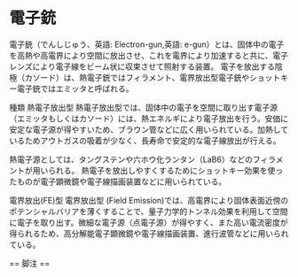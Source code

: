 # 電子銃

電子銃（でんしじゅう、英語: Electron-gun,英語: e-gun）とは、固体中の電子を高熱や高電界により空間に放出させ、これを電界により加速すると共に、電子レンズにより電子線をビーム状に収束させて照射する装置。
電子を放出する陰極（カソード）は、熱電子銃ではフィラメント、電界放出型電子銃やショットキー電子銃ではエミッタと呼ばれる。

種類
熱電子放出型
熱電子放出型では、固体中の電子を空間に取り出す電子源（エミッタもしくはカソード）には、熱エネルギにより電子放出を行う。安価に安定な電子源が得やすいため、ブラウン管などに広く用いられている。加熱しているためアウトガスの吸着が少なく、長寿命で安定的な電子線放出が行える。

熱電子源としては、タングステンや六ホウ化ランタン（LaB6）などのフィラメントが用いられる。
熱電子を放出しやすくするためにショットキー効果を使ったものが電子顕微鏡や電子線描画装置などに用いられている。

電界放出(FE)型
電界放出型 (Field Emission)では、高電界により固体表面近傍のポテンシャルバリアを薄くすることで、量子力学的トンネル効果を利用して空間に電子を取り出す。微細な電子源（点電子源）が得やすく、また高い電流密度が得られるため、高分解能電子顕微鏡や電子線描画装置、進行波管などに用いられている。


== 脚注 ==